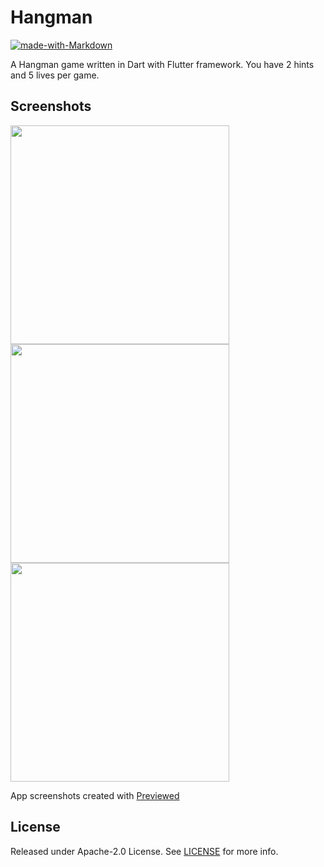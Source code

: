 # Hangman
[![made-with-Markdown](https://img.shields.io/badge/Made%20with-Flutter-1389FD.svg)](http://flutter.dev)

A Hangman game written in Dart with Flutter framework. You have 2 hints and 5 lives per game.  

## Screenshots

<img align="center" width="350" src="./images/promo/pre1.jpeg">
<img align="center" width="350" src="./images/promo/pre2.jpeg">
<img align="center" width="350"  src="./images/promo/pre3.jpeg">

App screenshots created with <a href="https://previewed.app/">Previewed</a>

## License

Released under Apache-2.0 License. See [LICENSE](LICENSE) for more info.
